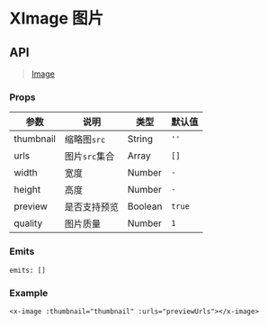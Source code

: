 # XImage 图片

## API

> [Image](https://www.antdv.com/components/image-cn)

### Props

| 参数 | 说明 | 类型 | 默认值 |
| --- | --- | --- | --- |
| thumbnail | 缩略图`src` | String | `''` |
| urls | 图片`src`集合 | Array | `[]` |
| width | 宽度 | Number | `-` |
| height | 高度 | Number | `-` |
| preview | 是否支持预览 | Boolean | `true` |
| quality | 图片质量 | Number | `1` |

### Emits

```vue
emits: []
```

### Example

```vue
<x-image :thumbnail="thumbnail" :urls="previewUrls"></x-image>
```
